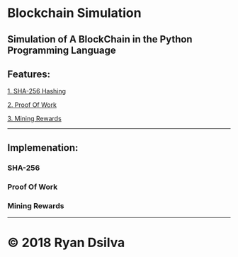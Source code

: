 # Blockchain Simulation

## Simulation of A BlockChain in the Python Programming Language

## Features:

[1. SHA-256 Hashing](#sha-256)

[2. Proof Of Work](#proof-of-work)

[3. Mining Rewards](#mining-rewards)

---

## Implemenation:

### SHA-256

### Proof Of Work

### Mining Rewards

---

# &copy; 2018 Ryan Dsilva
